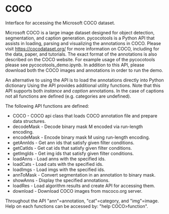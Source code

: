 # COCO

Interface for accessing the Microsoft COCO dataset.

Microsoft COCO is a large image dataset designed for object detection,
segmentation, and caption generation. pycocotools is a Python API that
assists in loading, parsing and visualizing the annotations in COCO.
Please visit https://cocodataset.org/ for more information on COCO, including
for the data, paper, and tutorials. The exact format of the annotations
is also described on the COCO website. For example usage of the pycocotools
please see pycocotools_demo.ipynb. In addition to this API, please download both
the COCO images and annotations in order to run the demo.

An alternative to using the API is to load the annotations directly
into Python dictionary
Using the API provides additional utility functions. Note that this API
supports both *instance* and *caption* annotations. In the case of
captions not all functions are defined (e.g. categories are undefined).

The following API functions are defined:
- COCO       - COCO api class that loads COCO annotation file and prepare data structures.
- decodeMask - Decode binary mask M encoded via run-length encoding.
- encodeMask - Encode binary mask M using run-length encoding.
- getAnnIds  - Get ann ids that satisfy given filter conditions.
- getCatIds  - Get cat ids that satisfy given filter conditions.
- getImgIds  - Get img ids that satisfy given filter conditions.
- loadAnns   - Load anns with the specified ids.
- loadCats   - Load cats with the specified ids.
- loadImgs   - Load imgs with the specified ids.
- annToMask  - Convert segmentation in an annotation to binary mask.
- showAnns   - Display the specified annotations.
- loadRes    - Load algorithm results and create API for accessing them.
- download   - Download COCO images from mscoco.org server.

Throughout the API "ann"=annotation, "cat"=category, and "img"=image.
Help on each functions can be accessed by: "help COCO>function".
